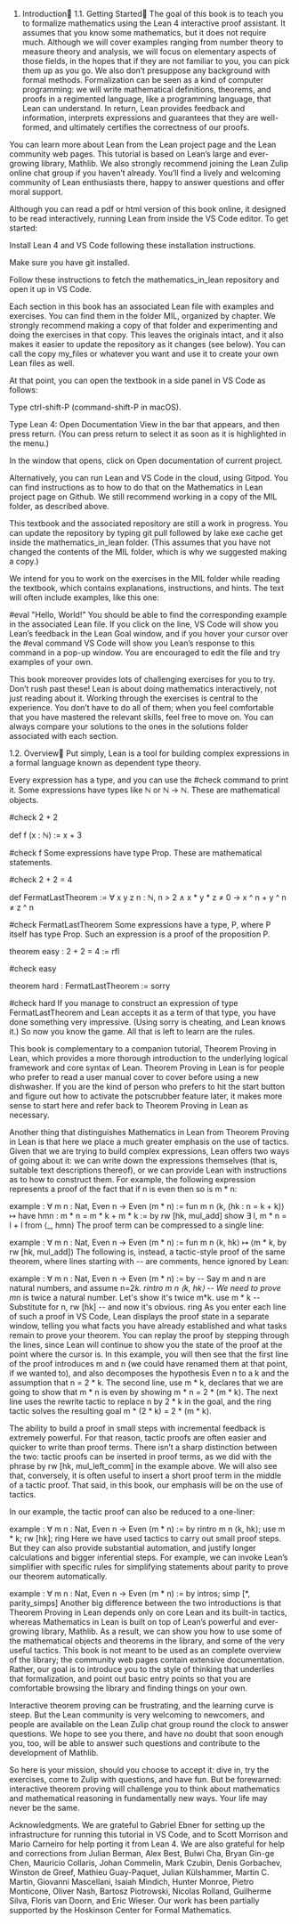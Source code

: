 1. Introduction
1.1. Getting Started
The goal of this book is to teach you to formalize mathematics using the Lean 4 interactive proof assistant. It assumes that you know some mathematics, but it does not require much. Although we will cover examples ranging from number theory to measure theory and analysis, we will focus on elementary aspects of those fields, in the hopes that if they are not familiar to you, you can pick them up as you go. We also don’t presuppose any background with formal methods. Formalization can be seen as a kind of computer programming: we will write mathematical definitions, theorems, and proofs in a regimented language, like a programming language, that Lean can understand. In return, Lean provides feedback and information, interprets expressions and guarantees that they are well-formed, and ultimately certifies the correctness of our proofs.

You can learn more about Lean from the Lean project page and the Lean community web pages. This tutorial is based on Lean’s large and ever-growing library, Mathlib. We also strongly recommend joining the Lean Zulip online chat group if you haven’t already. You’ll find a lively and welcoming community of Lean enthusiasts there, happy to answer questions and offer moral support.

Although you can read a pdf or html version of this book online, it designed to be read interactively, running Lean from inside the VS Code editor. To get started:

Install Lean 4 and VS Code following these installation instructions.

Make sure you have git installed.

Follow these instructions to fetch the mathematics_in_lean repository and open it up in VS Code.

Each section in this book has an associated Lean file with examples and exercises. You can find them in the folder MIL, organized by chapter. We strongly recommend making a copy of that folder and experimenting and doing the exercises in that copy. This leaves the originals intact, and it also makes it easier to update the repository as it changes (see below). You can call the copy my_files or whatever you want and use it to create your own Lean files as well.

At that point, you can open the textbook in a side panel in VS Code as follows:

Type ctrl-shift-P (command-shift-P in macOS).

Type Lean 4: Open Documentation View in the bar that appears, and then press return. (You can press return to select it as soon as it is highlighted in the menu.)

In the window that opens, click on Open documentation of current project.

Alternatively, you can run Lean and VS Code in the cloud, using Gitpod. You can find instructions as to how to do that on the Mathematics in Lean project page on Github. We still recommend working in a copy of the MIL folder, as described above.

This textbook and the associated repository are still a work in progress. You can update the repository by typing git pull followed by lake exe cache get inside the mathematics_in_lean folder. (This assumes that you have not changed the contents of the MIL folder, which is why we suggested making a copy.)

We intend for you to work on the exercises in the MIL folder while reading the textbook, which contains explanations, instructions, and hints. The text will often include examples, like this one:

#eval "Hello, World!"
You should be able to find the corresponding example in the associated Lean file. If you click on the line, VS Code will show you Lean’s feedback in the Lean Goal window, and if you hover your cursor over the #eval command VS Code will show you Lean’s response to this command in a pop-up window. You are encouraged to edit the file and try examples of your own.

This book moreover provides lots of challenging exercises for you to try. Don’t rush past these! Lean is about doing mathematics interactively, not just reading about it. Working through the exercises is central to the experience. You don’t have to do all of them; when you feel comfortable that you have mastered the relevant skills, feel free to move on. You can always compare your solutions to the ones in the solutions folder associated with each section.

1.2. Overview
Put simply, Lean is a tool for building complex expressions in a formal language known as dependent type theory.

Every expression has a type, and you can use the #check command to print it. Some expressions have types like ℕ or ℕ → ℕ. These are mathematical objects.

#check 2 + 2

def f (x : ℕ) :=
  x + 3

#check f
Some expressions have type Prop. These are mathematical statements.

#check 2 + 2 = 4

def FermatLastTheorem :=
  ∀ x y z n : ℕ, n > 2 ∧ x * y * z ≠ 0 → x ^ n + y ^ n ≠ z ^ n

#check FermatLastTheorem
Some expressions have a type, P, where P itself has type Prop. Such an expression is a proof of the proposition P.

theorem easy : 2 + 2 = 4 :=
  rfl

#check easy

theorem hard : FermatLastTheorem :=
  sorry

#check hard
If you manage to construct an expression of type FermatLastTheorem and Lean accepts it as a term of that type, you have done something very impressive. (Using sorry is cheating, and Lean knows it.) So now you know the game. All that is left to learn are the rules.

This book is complementary to a companion tutorial, Theorem Proving in Lean, which provides a more thorough introduction to the underlying logical framework and core syntax of Lean. Theorem Proving in Lean is for people who prefer to read a user manual cover to cover before using a new dishwasher. If you are the kind of person who prefers to hit the start button and figure out how to activate the potscrubber feature later, it makes more sense to start here and refer back to Theorem Proving in Lean as necessary.

Another thing that distinguishes Mathematics in Lean from Theorem Proving in Lean is that here we place a much greater emphasis on the use of tactics. Given that we are trying to build complex expressions, Lean offers two ways of going about it: we can write down the expressions themselves (that is, suitable text descriptions thereof), or we can provide Lean with instructions as to how to construct them. For example, the following expression represents a proof of the fact that if n is even then so is m * n:

example : ∀ m n : Nat, Even n → Even (m * n) := fun m n ⟨k, (hk : n = k + k)⟩ ↦
  have hmn : m * n = m * k + m * k := by rw [hk, mul_add]
  show ∃ l, m * n = l + l from ⟨_, hmn⟩
The proof term can be compressed to a single line:

example : ∀ m n : Nat, Even n → Even (m * n) :=
fun m n ⟨k, hk⟩ ↦ ⟨m * k, by rw [hk, mul_add]⟩
The following is, instead, a tactic-style proof of the same theorem, where lines starting with -- are comments, hence ignored by Lean:

example : ∀ m n : Nat, Even n → Even (m * n) := by
  -- Say m and n are natural numbers, and assume n=2*k.
  rintro m n ⟨k, hk⟩
  -- We need to prove m*n is twice a natural number. Let's show it's twice m*k.
  use m * k
  -- Substitute for n,
  rw [hk]
  -- and now it's obvious.
  ring
As you enter each line of such a proof in VS Code, Lean displays the proof state in a separate window, telling you what facts you have already established and what tasks remain to prove your theorem. You can replay the proof by stepping through the lines, since Lean will continue to show you the state of the proof at the point where the cursor is. In this example, you will then see that the first line of the proof introduces m and n (we could have renamed them at that point, if we wanted to), and also decomposes the hypothesis Even n to a k and the assumption that n = 2 * k. The second line, use m * k, declares that we are going to show that m * n is even by showing m * n = 2 * (m * k). The next line uses the rewrite tactic to replace n by 2 * k in the goal, and the ring tactic solves the resulting goal m * (2 * k) = 2 * (m * k).

The ability to build a proof in small steps with incremental feedback is extremely powerful. For that reason, tactic proofs are often easier and quicker to write than proof terms. There isn’t a sharp distinction between the two: tactic proofs can be inserted in proof terms, as we did with the phrase by rw [hk, mul_left_comm] in the example above. We will also see that, conversely, it is often useful to insert a short proof term in the middle of a tactic proof. That said, in this book, our emphasis will be on the use of tactics.

In our example, the tactic proof can also be reduced to a one-liner:

example : ∀ m n : Nat, Even n → Even (m * n) := by
  rintro m n ⟨k, hk⟩; use m * k; rw [hk]; ring
Here we have used tactics to carry out small proof steps. But they can also provide substantial automation, and justify longer calculations and bigger inferential steps. For example, we can invoke Lean’s simplifier with specific rules for simplifying statements about parity to prove our theorem automatically.

example : ∀ m n : Nat, Even n → Even (m * n) := by
  intros; simp [*, parity_simps]
Another big difference between the two introductions is that Theorem Proving in Lean depends only on core Lean and its built-in tactics, whereas Mathematics in Lean is built on top of Lean’s powerful and ever-growing library, Mathlib. As a result, we can show you how to use some of the mathematical objects and theorems in the library, and some of the very useful tactics. This book is not meant to be used as an complete overview of the library; the community web pages contain extensive documentation. Rather, our goal is to introduce you to the style of thinking that underlies that formalization, and point out basic entry points so that you are comfortable browsing the library and finding things on your own.

Interactive theorem proving can be frustrating, and the learning curve is steep. But the Lean community is very welcoming to newcomers, and people are available on the Lean Zulip chat group round the clock to answer questions. We hope to see you there, and have no doubt that soon enough you, too, will be able to answer such questions and contribute to the development of Mathlib.

So here is your mission, should you choose to accept it: dive in, try the exercises, come to Zulip with questions, and have fun. But be forewarned: interactive theorem proving will challenge you to think about mathematics and mathematical reasoning in fundamentally new ways. Your life may never be the same.

Acknowledgments. We are grateful to Gabriel Ebner for setting up the infrastructure for running this tutorial in VS Code, and to Scott Morrison and Mario Carneiro for help porting it from Lean 4. We are also grateful for help and corrections from Julian Berman, Alex Best, Bulwi Cha, Bryan Gin-ge Chen, Mauricio Collaris, Johan Commelin, Mark Czubin, Denis Gorbachev, Winston de Greef, Mathieu Guay-Paquet, Julian Külshammer, Martin C. Martin, Giovanni Mascellani, Isaiah Mindich, Hunter Monroe, Pietro Monticone, Oliver Nash, Bartosz Piotrowski, Nicolas Rolland, Guilherme Silva, Floris van Doorn, and Eric Wieser. Our work has been partially supported by the Hoskinson Center for Formal Mathematics.
